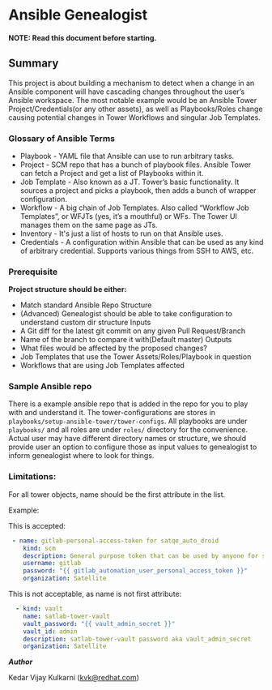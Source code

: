 # Ansible Genealogist
#### NOTE: Read this document before starting.
## Summary
This project is about building a mechanism to detect when a change in an Ansible component will have cascading changes throughout the user’s Ansible workspace. The most notable example would be an Ansible Tower Project/Credentials(or any other assets), as well as Playbooks/Roles change causing potential changes in Tower Workflows and singular Job Templates. 

### Glossary of Ansible Terms
- Playbook - YAML file that Ansible can use to run arbitrary tasks. 
- Project - SCM repo that has a bunch of playbook files. Ansible Tower can fetch a Project and get a list of Playbooks within it.
- Job Template - Also known as a JT. Tower’s basic functionality. It sources a project and picks a playbook, then adds a bunch of wrapper configuration.
- Workflow - A big chain of Job Templates. Also called “Workflow Job Templates”, or WFJTs (yes, it’s a mouthful) or WFs. The Tower UI manages them on the same page as JTs.
- Inventory - It's just a list of hosts to run on that Ansible uses.
- Credentials - A configuration within Ansible that can be used as any kind of arbitrary credential. Supports various things from SSH to AWS, etc.

### Prerequisite

**Project structure should be either:**

- Match standard Ansible Repo Structure
- (Advanced) Genealogist should be able to take configuration to understand custom dir structure
Inputs 
- A Git diff for the latest git commit on any given Pull Request/Branch 
- Name of the branch to compare it with(Default master)
Outputs
- What files would be affected by the proposed changes?
- Job Templates that use the Tower Assets/Roles/Playbook in question
- Workflows that are using Job Templates affected

### Sample Ansible repo

There is a example ansible repo that is added in the repo for you to play with and understand it. The tower-configurations are stores in `playbooks/setup-ansible-tower/tower-configs`.
All playbooks are under `playbooks/` and all roles are under `roles/` directory for the convenience.
Actual user may have different directory names or structure, we should provide user an option to configure those as input values to genealogist to inform genealogist where to look for things.


### Limitations:
For all tower objects, name should be the first attribute in the list.

Example:

This is accepted:
```yaml
 - name: gitlab-personal-access-token for satqe_auto_droid
    kind: scm
    description: General purpose token that can be used by anyone for satlab-tower (or other private) repo clone
    username: gitlab
    password: "{{ gitlab_automation_user_personal_access_token }}"
    organization: Satellite
```
This is not acceptable, as name is not first attribute:
```yaml
  - kind: vault
    name: satlab-tower-vault
    vault_password: "{{ vault_admin_secret }}"
    vault_id: admin
    description: satlab-tower-vault password aka vault_admin_secret
    organization: Satellite
```

__*Author*__

Kedar Vijay Kulkarni (kvk@redhat.com)
